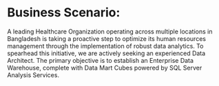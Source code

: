 # Business Scenario: 
A leading Healthcare  Organization operating across multiple locations in Bangladesh is taking a proactive step to optimize its human resources management through the implementation of robust data analytics. To spearhead this initiative, we are actively seeking an experienced Data Architect. The primary objective is to establish an Enterprise Data Warehouse, complete with Data Mart Cubes powered by SQL Server Analysis Services. 
